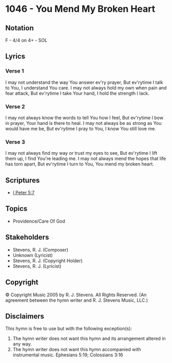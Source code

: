 # 1046 - You Mend My Broken Heart

## Notation

F - 4/4 on 4+ - SOL

## Lyrics

### Verse 1

I may not understand the way You answer ev'ry prayer, But ev'rytime I talk to You, I understand You care. I may not always hold my own when pain and fear attack, But ev'rytime I take Your hand, I hold the strength I lack.

### Verse 2

I may not always know the words to tell You how I feel, But ev'rytime I bow in prayer, Your hand is there to heal. I may not always be as strong as You would have me be, But ev'rytime I pray to You, I know You still love me.

### Verse 3

I may not always find my way or trust my eyes to see, But ev'rytime I lift them up, I find You're leading me. I may not always mend the hopes that life has torn apart, But ev'rytime I turn to You, You mend my broken heart.


## Scriptures

- [I Peter 5:7](https://www.biblegateway.com/passage/?search=I%20Peter%205%3A7)

## Topics

- Providence/Care Of God

## Stakeholders

- Stevens, R. J. (Composer)
- Unknown (Lyricist)
- Stevens, R. J. (Copyright Holder)
- Stevens, R. J. (Lyricist)

## Copyright

© Copyright Music 2005 by R. J. Stevens. All Rights Reserved.
(An agreement between the hymn writer and R. J. Stevens Music, LLC.)

## Disclaimers

This hymn is free to use but with the following exception(s):
1. The hymn writer does not want this hymn and its arrangement altered in any way.
2. The hymn writer does not want this hymn accompanied with instrumental music.
Ephesians 5:19; Colossians 3:16

